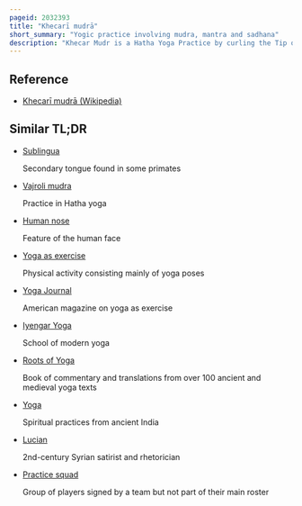 ```yaml
---
pageid: 2032393
title: "Khecarī mudrā"
short_summary: "Yogic practice involving mudra, mantra and sadhana"
description: "Khecar Mudr is a Hatha Yoga Practice by curling the Tip of the Tongue back into the Mouth until it reaches above the soft Palate and into the nasal Cavity. The Tongue is made long enough to do this with many Months of daily Tongue Stretching and, in some Versions of the Practice, by gradually severing the lingual Frenulum with a sharp Implement over a Period of Months."
---
```


## Reference

- [Khecarī mudrā (Wikipedia)](https://en.wikipedia.org/?curid=2032393)

## Similar TL;DR

- [Sublingua](/tldr/en/sublingua)

  Secondary tongue found in some primates

- [Vajroli mudra](/tldr/en/vajroli-mudra)

  Practice in Hatha yoga

- [Human nose](/tldr/en/human-nose)

  Feature of the human face

- [Yoga as exercise](/tldr/en/yoga-as-exercise)

  Physical activity consisting mainly of yoga poses

- [Yoga Journal](/tldr/en/yoga-journal)

  American magazine on yoga as exercise

- [Iyengar Yoga](/tldr/en/iyengar-yoga)

  School of modern yoga

- [Roots of Yoga](/tldr/en/roots-of-yoga)

  Book of commentary and translations from over 100 ancient and medieval yoga texts

- [Yoga](/tldr/en/yoga)

  Spiritual practices from ancient India

- [Lucian](/tldr/en/lucian)

  2nd-century Syrian satirist and rhetorician

- [Practice squad](/tldr/en/practice-squad)

  Group of players signed by a team but not part of their main roster
